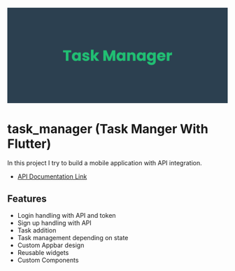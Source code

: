 ![Alt Text](git_components/task%20manager%20banner.png)

# task_manager (Task Manger With Flutter)

In this project I try to build a mobile application with API integration.

- [API Documentation Link](https://github.com/rupomsoft/Flutter-Batch/blob/main/Flutter/Source%20Code/25%20Task%20manager%20project/API%20Documentation/Task%20Manager.postman_collection.json)

## Features

- Login handling with API and token
- Sign up handling with API
- Task addition
- Task management depending on state
- Custom Appbar design
- Reusable widgets
- Custom Components

